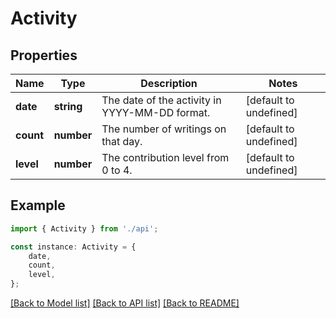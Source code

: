 # Activity


## Properties

Name | Type | Description | Notes
------------ | ------------- | ------------- | -------------
**date** | **string** | The date of the activity in YYYY-MM-DD format. | [default to undefined]
**count** | **number** | The number of writings on that day. | [default to undefined]
**level** | **number** | The contribution level from 0 to 4. | [default to undefined]

## Example

```typescript
import { Activity } from './api';

const instance: Activity = {
    date,
    count,
    level,
};
```

[[Back to Model list]](../README.md#documentation-for-models) [[Back to API list]](../README.md#documentation-for-api-endpoints) [[Back to README]](../README.md)
